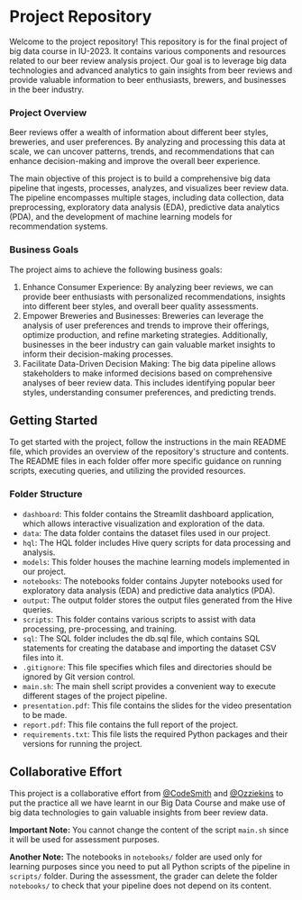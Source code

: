 # Project Repository
Welcome to the project repository! This repository is for the final project of big data course in IU-2023. It contains various components and resources related to our beer review analysis project. Our goal is to leverage big data technologies and advanced analytics to gain insights from beer reviews and provide valuable information to beer enthusiasts, brewers, and businesses in the beer industry.

### Project Overview
Beer reviews offer a wealth of information about different beer styles, breweries, and user preferences. By analyzing and processing this data at scale, we can uncover patterns, trends, and recommendations that can enhance decision-making and improve the overall beer experience.

The main objective of this project is to build a comprehensive big data pipeline that ingests, processes, analyzes, and visualizes beer review data. The pipeline encompasses multiple stages, including data collection, data preprocessing, exploratory data analysis (EDA), predictive data analytics (PDA), and the development of machine learning models for recommendation systems.

### Business Goals
The project aims to achieve the following business goals:

1. Enhance Consumer Experience: By analyzing beer reviews, we can provide beer enthusiasts with personalized recommendations, insights into different beer styles, and overall beer quality assessments.
2. Empower Breweries and Businesses: Breweries can leverage the analysis of user preferences and trends to improve their offerings, optimize production, and refine marketing strategies. Additionally, businesses in the beer industry can gain valuable market insights to inform their decision-making processes.
3. Facilitate Data-Driven Decision Making: The big data pipeline allows stakeholders to make informed decisions based on comprehensive analyses of beer review data. This includes identifying popular beer styles, understanding consumer preferences, and predicting trends.

## Getting Started
To get started with the project, follow the instructions in the main README file, which provides an overview of the repository's structure and contents. The README files in each folder offer more specific guidance on running scripts, executing queries, and utilizing the provided resources. 

### Folder Structure
- `dashboard`: This folder contains the Streamlit dashboard application, which allows interactive visualization and exploration of the data.
- `data`: The data folder contains the dataset files used in our project.
- `hql`: The HQL folder includes Hive query scripts for data processing and analysis.
- `models`: This folder houses the machine learning models implemented in our project.
- `notebooks`: The notebooks folder contains Jupyter notebooks used for exploratory data analysis (EDA) and predictive data analytics (PDA).
- `output`: The output folder stores the output files generated from the Hive queries.
- `scripts`: This folder contains various scripts to assist with data processing, pre-processing, and training.
- `sql`: The SQL folder includes the db.sql file, which contains SQL statements for creating the database and importing the dataset CSV files into it.
- `.gitignore`: This file specifies which files and directories should be ignored by Git version control.
- `main.sh`: The main shell script provides a convenient way to execute different stages of the project pipeline.
- `presentation.pdf`: This file contains the slides for the video presentation to be made.
- `report.pdf`: This file contains the full report of the project.
- `requirements.txt`: This file lists the required Python packages and their versions for running the project.

## Collaborative Effort
This project is a collaborative effort from [@CodeSmith](https://github.com/AbdulmueezEmiola) and [@Ozziekins](https://github.com/Ozziekins) to put the practice all we have learnt in our Big Data Course and make use of big data technologies to gain valuable insights from beer review data.

**Important Note:** You cannot change the content of the script `main.sh` since it will be used for assessment purposes.

**Another Note:** The notebooks in `notebooks/` folder are used only for learning purposes since you need to put all Python scripts of the pipeline in `scripts/` folder. During the assessment, the grader can delete the folder `notebooks/` to check that your pipeline does not depend on its content.
